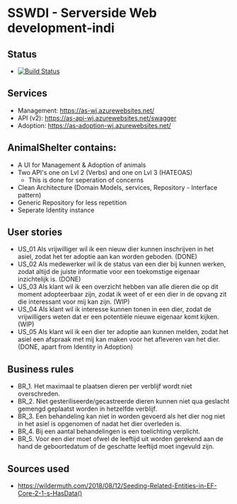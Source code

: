 # SSWDI - Serverside Web development-indi

## Status

- [![Build Status](https://dev.azure.com/AS-SWDI/AnimalShelter/_apis/build/status/AnimalShelter-ASP.NET%20Core-CI?branchName=master)](https://dev.azure.com/AS-SWDI/AnimalShelter/_build/latest?definitionId=1&branchName=master)

## Services

 - Management: https://as-wj.azurewebsites.net/
 - API (v2): https://as-api-wj.azurewebsites.net/swagger
 - Adoption:  https://as-adoption-wj.azurewebsites.net/

## AnimalShelter contains:

 - A UI for Management & Adoption of animals
 - Two API's one on Lvl 2 (Verbs) and one on Lvl 3 (HATEOAS)
	- This is done for seperation of concerns
 - Clean Architecture (Domain Models, services, Repository - Interface pattern)
 - Generic Repository for less repetition
 - Seperate Identity instance


## User stories
- US_01 Als vrijwilliger wil ik een nieuw dier kunnen inschrijven in het asiel, zodat het ter adoptie aan
kan worden geboden. (DONE)
- US_02 Als medewerker wil ik de status van een dier bij kunnen werken, zodat altijd de juiste
informatie voor een toekomstige eigenaar inzichtelijk is. (DONE)
- US_03 Als klant wil ik een overzicht hebben van alle dieren die op dit moment adopteerbaar zijn,
zodat ik weet of er een dier in de opvang zit die interessant voor mij kan zijn. (WIP)
 - US_04 Als klant wil ik interesse kunnen tonen in een dier, zodat de vrijwilligers weten dat er een
potentiële nieuwe eigenaar komt kijken.  (WIP)
- US_05 Als klant wil ik een dier ter adoptie aan kunnen melden, zodat het asiel een afspraak met mij
kan maken voor het afleveren van het dier. (DONE, apart from Identity in Adoption)

## Business rules

- BR_1. Het maximaal te plaatsen dieren per verblijf wordt niet overschreden.
- BR_2. Niet gesteriliseerde/gecastreerde dieren kunnen niet qua geslacht gemengd
geplaatst worden in hetzelfde verblijf.
- BR_3. Een behandeling kan niet in worden gevoerd als het dier nog niet in het asiel is
opgenomen of nadat het dier overleden is.
- BR_4. Bij een aantal behandelingen is een toelichting verplicht.
- BR_5. Voor een dier moet ofwel de leeftijd uit worden gerekend aan de hand de
geboortedatum of de geschatte leeftijd moet ingevuld zijn.


## Sources used

- https://wildermuth.com/2018/08/12/Seeding-Related-Entities-in-EF-Core-2-1-s-HasData()
